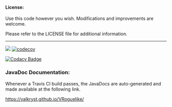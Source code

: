#### License: 

Use this code however you wish. Modifications and improvements are welcome.

Please refer to the LICENSE file for additional information.

---

![](https://travis-ci.org/Valkryst/VRoguelike.svg?branch=master) [![codecov](https://codecov.io/gh/Valkryst/VRoguelike/branch/master/graph/badge.svg)](https://codecov.io/gh/Valkryst/VRoguelike)

[![Codacy Badge](https://api.codacy.com/project/badge/Grade/edab7aa1a5ee4d4ca2be871693ceeffc)](https://www.codacy.com/app/Valkryst/VRoguelike?utm_source=github.com&amp;utm_medium=referral&amp;utm_content=Valkryst/VRoguelike&amp;utm_campaign=Badge_Grade)

### JavaDoc Documentation:

Whenever a Travis CI build passes, the JavaDocs are auto-generated and made available at the following link.

https://valkryst.github.io/VRoguelike/

